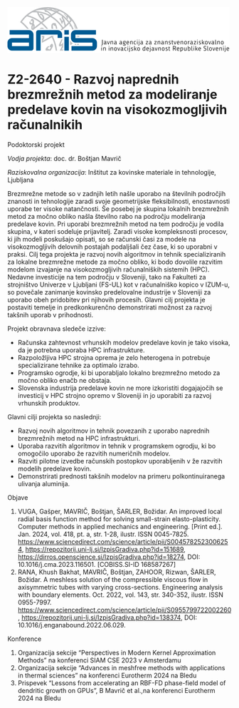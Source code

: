![ARIS logo]( aris-logo.png "")

# Z2-2640 - Razvoj naprednih brezmrežnih metod za modeliranje predelave kovin na visokozmogljivih računalnikih #

Podoktorski projekt

_Vodja projekta_: doc. dr. Boštjan Mavrič

_Raziskovalna organizacija_: Inštitut za kovinske materiale in tehnologije, Ljubljana

Brezmrežne metode so v zadnjih letih našle uporabo na številnih področjih znanosti in tehnologije zaradi svoje geometrijske fleksibilnosti, enostavnosti uporabe ter visoke natančnosti. Še posebej je skupina lokalnih brezmrežnih metod za močno obliko našla številno rabo na področju modeliranja predelave kovin. Pri uporabi brezmrežnih metod na tem področju je vodila skupina, v kateri sodeluje prijavitelj. Zaradi visoke kompleksnosti procesov, ki jih modeli poskušajo opisati, so se računski časi za modele na visokozmogljivih delovnih postajah podaljšali čez čase, ki so uporabni v   praksi. Cilj tega projekta je razvoj novih algoritmov in tehnik specializiranih za lokalne brezmrežne metode za močno obliko, ki bodo dovolile razvitim modelom izvajanje na visokozmogljivih računalniških sistemih (HPC). Nedavne investicije na tem področju v Sloveniji, tako na Fakulteti za strojništvo Univerze v Ljubljani (FS-UL) kot v računalniško kopico v IZUM-u, so povečale zanimanje kovinsko predelovalne industrije v Sloveniji za uporabo obeh pridobitev pri njihovih procesih. Glavni cilj projekta je postaviti temelje in predkonkurenčno demonstrirati možnost za razvoj takšnih uporab v prihodnosti.

Projekt obravnava sledeče izzive:
- Računska zahtevnost vrhunskih modelov predelave kovin je tako visoka, da je potrebna uporaba HPC infrastrukture.
- Razpoložljiva HPC strojna oprema je zelo heterogena in potrebuje specializirane tehnike za optimalo izrabo.
- Programsko ogrodje, ki bi uporabljalo lokalno brezmrežno metodo za močno obliko enačb ne obstaja.
- Slovenska industrija predelave kovin ne more izkoristiti dogajajočih se investicij v HPC strojno opremo v Sloveniji in jo uporabiti za razvoj vrhunskih produktov. 

Glavni cilji projekta so naslednji:
- Razvoj novih algoritmov in tehnik povezanih z uporabo naprednih brezmrežnih metod na HPC infrastrukturi.
- Uporaba razvitih algoritmov in tehnik v programskem ogrodju, ki bo omogočilo uporabo že razvitih numeričnih modelov.
- Razviti pilotne izvedbe računskih postopkov uporabljenih v že razvitih modelih predelave kovin.
- Demonstrirati prednosti takšnih modelov na primeru polkontinuiranega ulivanja aluminija.

Objave
1. VUGA, Gašper, MAVRIČ, Boštjan, ŠARLER, Božidar. An improved local radial basis function method for solving small-strain elasto-plasticity. Computer methods in applied mechanics and engineering. [Print ed.]. Jan. 2024, vol. 418, pt. a, str. 1-28, ilustr. ISSN 0045-7825. https://www.sciencedirect.com/science/article/pii/S0045782523006254, https://repozitorij.uni-lj.si/IzpisGradiva.php?id=151689, https://dirros.openscience.si/IzpisGradiva.php?id=18274, DOI: 10.1016/j.cma.2023.116501. [COBISS.SI-ID 168587267]
2. RANA, Khush Bakhat, MAVRIČ, Boštjan, ZAHOOR, Rizwan, ŠARLER, Božidar. A meshless solution of the compressible viscous flow in axisymmetric tubes with varying cross-sections. Engineering analysis with boundary elements. Oct. 2022, vol. 143, str. 340-352, ilustr. ISSN 0955-7997. https://www.sciencedirect.com/science/article/pii/S0955799722002260, https://repozitorij.uni-lj.si/IzpisGradiva.php?id=138374, DOI: 10.1016/j.enganabound.2022.06.029.

Konference
1. Organizacija sekcije “Perspectives in Modern Kernel Approximation Methods” na konferenci SIAM CSE 2023 v Amsterdamu
2. Organizacija sekcije  “Advances in meshfree methods with applications in thermal sciences” na konferenci Eurotherm 2024 na Bledu
3. Prispevek “Lessons from accelerating an RBF-FD phase-field model of dendritic growth on GPUs”, B Mavrič et al.,na konferenci Eurotherm 2024 na Bledu

